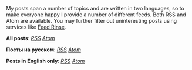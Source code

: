 My posts span a number of topics and are written in two languages, so to make
everyone happy I provide a number of different feeds. Both RSS and Atom are
available. You may further filter out uninteresting posts using services like
[Feed Rinse](http://feedrinse.com/).

**All posts**: [*RSS*](/all.rss) [*Atom*](/all.atom)

**Посты на русском**: [*RSS*](/russian.rss) [*Atom*](/russian.atom)

**Posts in English only**: [*RSS*](/english.rss) [*Atom*](/english.atom)
